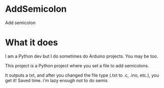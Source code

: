 # AddSemicolon
Add semicolon



# What it does
I am a Python dev but I do sometimes do Arduino
projects. You may be too.

This project is a Python project where you set a file to add semicolons.

It outputs a txt, and after you changed the file type (.txt to .c, .ino, etc.), you get it! Saved time.
i'm lazy enough not to do semis
